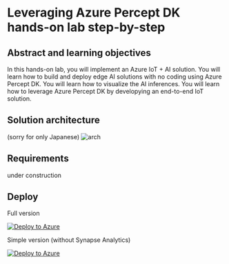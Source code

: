 # Leveraging Azure Percept DK hands-on lab step-by-step

## Abstract and learning objectives
In this hands-on lab, you will implement an Azure IoT + AI solution. You will learn how to build and deploy edge AI solutions with no coding using Azure Percept DK. You will learn how to visualize the AI inferences. You will learn how to leverage Azure Percept DK by developying an end-to-end IoT solution.

## Solution architecture
(sorry for only Japanese)
![arch](https://raw.githubusercontent.com/wiki/yahanda/hands-on-percept/hands-on-arch.jpg)

## Requirements
under construction

## Deploy

Full version

[![Deploy to Azure](https://aka.ms/deploytoazurebutton)](https://portal.azure.com/#create/Microsoft.Template/uri/https%3A%2F%2Fraw.githubusercontent.com%2Fyahanda%2Fhands-on-percept%2Fmain%2Fazuredeploy.json)

Simple version (without Synapse Analytics)

[![Deploy to Azure](https://aka.ms/deploytoazurebutton)](https://portal.azure.com/#create/Microsoft.Template/uri/https%3A%2F%2Fraw.githubusercontent.com%2Fyahanda%2Fhands-on-percept%2Fmain%2Fazuredeploy-simple.json)

